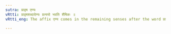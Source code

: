 ```yaml
---
sutra: प्रावृष एण्यः
vRtti: प्रावृषशब्दादेण्यः प्रत्ययो भवति शैषिकः ॥
vRtti_eng: The affix एण्य comes in the remaining senses after the word प्रावृष् ॥

---
```

